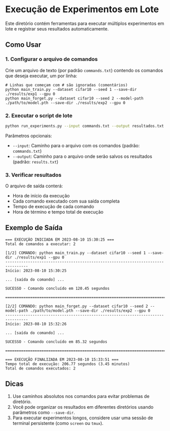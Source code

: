 # Execução de Experimentos em Lote

Este diretório contém ferramentas para executar múltiplos experimentos em lote e registrar seus resultados automaticamente.

## Como Usar

### 1. Configurar o arquivo de comandos

Crie um arquivo de texto (por padrão `commands.txt`) contendo os comandos que deseja executar, um por linha:

```
# Linhas que começam com # são ignoradas (comentários)
python main_train.py --dataset cifar10 --seed 1 --save-dir ./results/exp1 --gpu 0
python main_forget.py --dataset cifar10 --seed 2 --model-path ./path/to/model.pth --save-dir ./results/exp2 --gpu 0
```

### 2. Executar o script de lote

```bash
python run_experiments.py --input commands.txt --output resultados.txt
```

Parâmetros opcionais:
- `--input`: Caminho para o arquivo com os comandos (padrão: `commands.txt`)
- `--output`: Caminho para o arquivo onde serão salvos os resultados (padrão: `results.txt`)

### 3. Verificar resultados

O arquivo de saída conterá:
- Hora de início da execução
- Cada comando executado com sua saída completa
- Tempo de execução de cada comando
- Hora de término e tempo total de execução

## Exemplo de Saída

```
=== EXECUÇÃO INICIADA EM 2023-08-10 15:30:25 ===
Total de comandos a executar: 2

[1/2] COMANDO: python main_train.py --dataset cifar10 --seed 1 --save-dir ./results/exp1 --gpu 0
--------------------------------------------------------------------------------
Início: 2023-08-10 15:30:25

... [saída do comando] ...

SUCESSO - Comando concluído em 120.45 segundos

================================================================================

[2/2] COMANDO: python main_forget.py --dataset cifar10 --seed 2 --model-path ./path/to/model.pth --save-dir ./results/exp2 --gpu 0
--------------------------------------------------------------------------------
Início: 2023-08-10 15:32:26

... [saída do comando] ...

SUCESSO - Comando concluído em 85.32 segundos

================================================================================

=== EXECUÇÃO FINALIZADA EM 2023-08-10 15:33:51 ===
Tempo total de execução: 206.77 segundos (3.45 minutos)
Total de comandos executados: 2
```

## Dicas

1. Use caminhos absolutos nos comandos para evitar problemas de diretório.
2. Você pode organizar os resultados em diferentes diretórios usando parâmetros como `--save-dir`.
3. Para executar experimentos longos, considere usar uma sessão de terminal persistente (como `screen` ou `tmux`). 